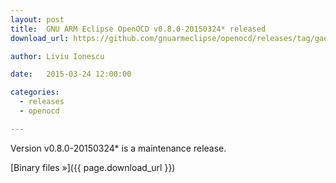 ```yaml
---
layout: post
title:  GNU ARM Eclipse OpenOCD v0.8.0-20150324* released
download_url: https://github.com/gnuarmeclipse/openocd/releases/tag/gae-0.8.0-20150324

author: Liviu Ionescu

date:   2015-03-24 12:00:00

categories:
  - releases
  - openocd

---
```


Version v0.8.0-20150324* is a maintenance release.

[Binary files »]({{ page.download_url }})
